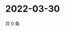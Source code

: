 # 2022-03-30

共 0 条

<!-- BEGIN WEIBO -->
<!-- 最后更新时间 Wed Mar 30 2022 23:16:06 GMT+0800 (China Standard Time) -->

<!-- END WEIBO -->
